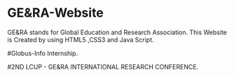 # GE&RA-Website
GE&RA stands for Global Education and Research Association.
This Website is Created by using HTML5 ,CSS3 and Java Script.

#Globus-Info Internship.

#2ND LCUP - GE&RA INTERNATIONAL RESEARCH CONFERENCE.
